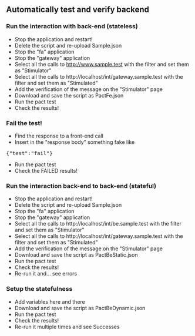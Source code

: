 
## Automatically test and verify backend<a id="automaticcalendar_01"></a>

### Run the interaction with back-end (stateless)

* Stop the application and restart!
* Delete the script and re-upload Sample.json
* Stop the "fa" application
* Stop the "gateway" application
* Select all the calls to http://www.sample.test with the filter and set them as "Stimulator"
* Select all the calls to http://localhost/int/gateway.sample.test with the filter and set them as "Stimulated"
* Add the verification of the message on the "Stimulator" page
* Download and save the script as PactFe.json
* Run the pact test
* Check the results!

### Fail the test!

* Find the response to a front-end call
* Insert in the "response body" something fake like

<pre>
{"test":"fail"}
</pre>

* Run the pact test
* Check the FAILED results!

### Run the interaction back-end to back-end (stateful)

* Stop the application and restart!
* Delete the script and re-upload Sample.json
* Stop the "fa" application
* Stop the "gateway" application
* Select all the calls to http://localhost/int/be.sample.test with the filter and set them as "Stimulator"
* Select all the calls to http://localhost/int/gateway.sample.test with the filter and set them as "Stimulated"
* Add the verification of the message on the "Stimulator" page
* Download and save the script as PactBeStatic.json
* Run the pact test
* Check the results!
* Re-run it and... see errors

### Setup the statefulness

* Add variables here and there
* Download and save the script as PactBeDynamic.json
* Run the pact test
* Check the results!
* Re-run it multiple times and see Successes
